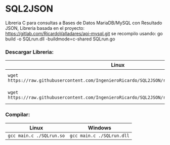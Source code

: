 # SQL2JSON
Libreria C para consultas a Bases de Datos MariaDB/MySQL con Resultado JSON, Libreria basada en el proyecto: https://gitlab.com/RicardoValladares/api-mysql.git se recompilo usando: go build -o SQLrun.dll -buildmode=c-shared SQLrun.go


### Descargar Libreria:
| Linux | Windows |
| --- | --- |
| `wget https://raw.githubusercontent.com/IngenieroRicardo/SQL2JSON/refs/heads/main/SQLrun.so` | `Invoke-WebRequest https://raw.githubusercontent.com/IngenieroRicardo/SQL2JSON/refs/heads/main/SQLrun.dll -OutFile ./SQLrun.dll` |
| `wget https://raw.githubusercontent.com/IngenieroRicardo/SQL2JSON/refs/heads/main/SQLrun.h` | `Invoke-WebRequest https://raw.githubusercontent.com/IngenieroRicardo/SQL2JSON/refs/heads/main/SQLrun.h -OutFile ./SQLrun.h` |


### Compilar:
| Linux | Windows |
| --- | --- |
| `gcc main.c ./SQLrun.so` | `gcc main.c ./SQLrun.dll` |

